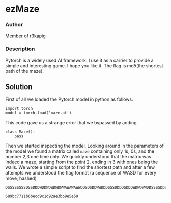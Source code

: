 # ezMaze

### Author

Member of r3kapig

### Description

Pytorch is a widely used AI framework. I use it as a carrier to provide a simple and interesting game. I hope you like it. The flag is md5(the shortest path of the maze).
 
## Solution
 
First of all we loaded the Pytorch model in python as follows:
```
import torch
model = torch.load('maze.pt')
```
This code gave us a strange error that we bypassed by adding 
```
class Maze():
	pass
```
Then we started inspecting the model. Looking around in the parameters of the model we found a matrix called `maze` containing only 1s, 0s, and the number 2,3 one time only. We quickly understood that the matrix was indeed a maze, starting from the point 2, ending in 3 with ones being the walls. We wrote a simple script to find the shortest path and after a few attempts we understood the flag format (a sequence of WASD for every move, hashed)
```
DSSSSSSSSDSSDDDWDDWDWDWDWWAWAWAWWDDSDSDDWWDDDSSSDDDDSDDDWDWDWWDDSSSSDDSSDDWDWWWWDWDDDSSDSDDWWWDDSSSSSAASAASASSASAAWWAAASASSSASSSSAAWAWAWWDWWWWWWAASSSSASSASAASASASSASSDSDSSAASASSAASSSSASSAAAWWAWWWDWWAWWDWDWWWDWWAAASAAASSSAAASSSSDSSSSASSSSDSDSSSSSDDWWWWWDDDDSDSSAASSDDDDSDDDDWWWWWWAWAAWWDWWWDWDWDWDWDWDWWAWWAWWDWDDSDSSDDSDDSDSSASAASASSASASSASASSSSSDDSSDDSDSDDDDDWWAWWWWAWWWAWWWDDDWWDDWWWDWWDWWDDSSDDDSSDDSSSASASSASASASSSSSDSDSDDSDSD
```
```
689bc7711b6becd9c1d92ae3bb9e5e59
```

